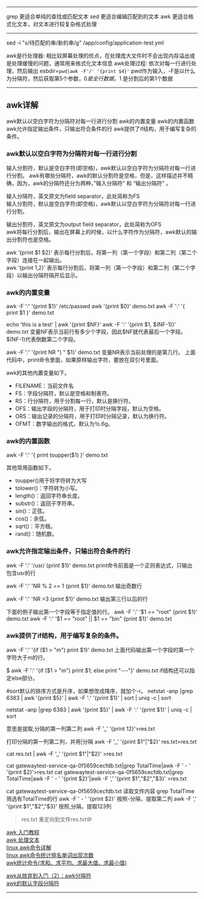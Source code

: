 



---------------------------------------------------------------------------------------------------------------------


grep 更适合单纯的查找或匹配文本
sed 更适合编辑匹配到的文本
awk 更适合格式化文本，对文本进行较复杂格式处理


---------------------------------------------------------------------------------------------------------------------

sed -i "s/待匹配的串/新的串/g" /app/config/application-test.yml



awk是行处理器: 相比较屏幕处理的优点，在处理庞大文件时不会出现内存溢出或是处理缓慢的问题，通常用来格式化文本信息
awk处理过程: 依次对每一行进行处理，然后输出
esbdir=`pwd|awk -F'/' '{print $4}'`
pwd作为输入，-F是以什么为分隔符，然后获取第5个参数，$0 是全行数据，$1 是分割后的第1个数据


---------------------------------------------------------------------------------------------------------------------

## awk详解

awk默认以空白字符为分隔符对每一行进行分割
awk的内置变量
awk的内置函数
awk允许指定输出条件，只输出符合条件的行
awk提供了if结构，用于编写复杂的条件。




### awk默认以空白字符为分隔符对每一行进行分割

输入分割符，默认是空白字符(即空格)，awk默认以空白字符为分隔符对每一行进行分割。
awk有哪些分隔符，awk的默认分割符是空格，但是，这样描述并不精确，因为，awk的分隔符还分为两种，”输入分隔符” 和 “输出分隔符” 。

输入分隔符，英文原文为field separator，此处简称为FS  
输入分割符，默认是空白字符(即空格)，awk默认以空白字符为分隔符对每一行进行分割。  

输出分割符，英文原文为output field separator，此处简称为OFS  
awk将每行分割后，输出在屏幕上的时候，以什么字符作为分隔符，awk默认的输出分割符也是空格。  

awk ‘{print $1 $2}’ 表示每行分割后，将第一列（第一个字段）和第二列（第二个字段）连接在一起输出。  
awk ‘{print $1,$2}’ 表示每行分割后，将第一列（第一个字段）和第二列（第二个字段）以输出分隔符隔开后显示。  



### awk的内置变量

awk -F ':' '{print $1}' /etc/passwd
awk '{print $0}' demo.txt
awk -F ':' '{ print $1 }' demo.txt

echo 'this is a test' | awk '{print $NF}'
awk -F ':' '{print $1, $(NF-1)}' demo.txt
变量NF表示当前行有多少个字段，因此$NF就代表最后一个字段。
$(NF-1)代表倒数第二个字段。

awk -F ':' '{print NR ") " $1}' demo.txt
变量NR表示当前处理的是第几行。
上面代码中，print命令里面，如果原样输出字符，要放在双引号里面。


awk的其他内置变量如下。
- FILENAME：当前文件名
- FS：字段分隔符，默认是空格和制表符。
- RS：行分隔符，用于分割每一行，默认是换行符。
- OFS：输出字段的分隔符，用于打印时分隔字段，默认为空格。
- ORS：输出记录的分隔符，用于打印时分隔记录，默认为换行符。
- OFMT：数字输出的格式，默认为％.6g。



### awk的内置函数

awk -F ':' '{ print toupper($1) }' demo.txt

其他常用函数如下。
- toupper()用于将字符转为大写
- tolower()：字符转为小写。
- length()：返回字符串长度。
- substr()：返回子字符串。
- sin()：正弦。
- cos()：余弦。
- sqrt()：平方根。
- rand()：随机数。



### awk允许指定输出条件，只输出符合条件的行

awk -F ':' '/usr/ {print $1}' demo.txt
print命令前面是一个正则表达式，只输出包含usr的行

awk -F ':' 'NR % 2 == 1 {print $1}' demo.txt
输出奇数行

awk -F ':' 'NR >3 {print $1}' demo.txt
输出第三行以后的行


下面的例子输出第一个字段等于指定值的行。
awk -F ':' '$1 == "root" {print $1}' demo.txt
awk -F ':' '$1 == "root" || $1 == "bin" {print $1}' demo.txt




### awk提供了if结构，用于编写复杂的条件。


awk -F ':' '{if ($1 > "m") print $1}' demo.txt
上面代码输出第一个字段的第一个字符大于m的行。

$ awk -F ':' '{if ($1 > "m") print $1; else print "---"}' demo.txt
if结构还可以指定else部分。



#sort默认的排序方式是升序，如果想改成降序，就加个-r。
netstat -anp |grep 6383 | awk '{print $5}' | awk  -F ':'  '{print $1}' | sort | uniq -c | sort

netstat -anp |grep 6383 | awk '{print $5}' | awk  -F ':'  '{print $1}'  | uniq -c | sort


意思是提取,分隔的第一列第二列
awk -F ',,' '{print $1$2}'>res.txt


打印分隔的第一列第二列，并用|分隔
awk -F ',,' '{print $1"|"$2}' res.txt>res.txt

cat res.txt | awk -F ',,' '{print $1"|"$2}' >res.txt


cat gatewaytest-service-qa-0f5659cecfdb.txt|grep TotalTime|awk -F ' - ' '{print $2}'>res.txt
cat gatewaytest-service-qa-0f5659cecfdb.txt|grep TotalTime|awk -F ' - ' '{print $2}'|awk -F ',' '{print $1","$2","$3}' >res.txt

cat gatewaytest-service-qa-0f5659cecfdb.txt 读取文件内容
grep TotalTime 筛选有TotalTime的行
awk -F ' - ' '{print $2}' 按照-分隔，提取第二列
awk -F ',' '{print $1","$2","$3}'  按照,分隔，提取123列
>res.txt 重定向到文件res.txt中




[awk 入门教程](https://www.ruanyifeng.com/blog/2018/11/awk.html)  
[awk 处理文本](https://einverne.github.io/post/2018/01/awk.html)  
[linux awk命令详解](https://www.cnblogs.com/ggjucheng/archive/2013/01/13/2858470.html)  
[linux awk命令统计排名单词出现次数](https://love61v.github.io/2017/07/12/awk%E7%BB%9F%E8%AE%A1%E6%8E%92%E5%90%8D%E5%8D%95%E8%AF%8D%E5%87%BA%E7%8E%B0%E6%AC%A1%E6%95%B0/)  
[awk统计命令(求和、求平均、求最大值、求最小值)](https://blog.csdn.net/csCrazybing/article/details/52594989)  

[awk从放弃到入门（2）：awk分隔符](https://www.zsythink.net/archives/1357)  
[awk的默认字段分隔符](https://codingdict.com/questions/44167)  
[]()  


---------------------------------------------------------------------------------------------------------------------







